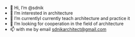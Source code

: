 - 👋 Hi, I’m @sdnik
- 👀 I’m interested in architecture
- 🌱 I’m currentlyI currently teach architecture and practice it
- 💞️ I’m looking for cooperation in the field of architecture
- 📫 with me by email sdnikarchitect@gmail.com

<!---
sdnik/sdnik is a ✨ special ✨ repository because its `README.md` (this file) appears on your GitHub profile.
You can click the Preview link to take a look at your changes.
--->
